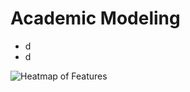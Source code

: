 # Academic Modeling

- d
- d

![Heatmap of Features](https://imagedelivery.net/K5TI-EHerRDIgbgGIcCsuw/155cb415-e7cd-46c1-c4ef-0dd282c11500/public)

